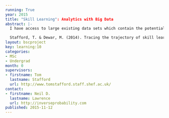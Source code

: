 ```yaml
---
running: True
year: 2015
title: "Skill Learning": Analytics with Big Data
abstract: |-
  I have access to large existing data sets which contain the potential to show skill development on real-world tasks for large numbers of people (i.e. n>1,000,000 in domains of chess and online maths education). Using theory from the cognitive science of learning, advanced statistical models and open source programming languages (R, Python) we will test theories of what makes learning most effective. The ambition will be to design more effective learning practices. 

  Stafford, T. & Dewar, M. (2014). Tracing the trajectory of skill learning with a very large sample of online game players. Psychological Science, 25(2) 511-518.
layout: bscproject
key: learning:10
categories:
- MSc
- Undergrad
month: 0
supervisors:
- firstname: Tom
  lastname: Stafford
  url: http://www.tomstafford.staff.shef.ac.uk/
contact:
- firstname: Neil D.
  lastname: Lawrence
  url: http://inverseprobability.com
published: 2015-11-12
---
```

